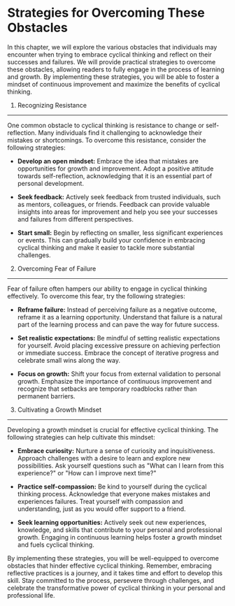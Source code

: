 Strategies for Overcoming These Obstacles
===============================================================================================

In this chapter, we will explore the various obstacles that individuals may encounter when trying to embrace cyclical thinking and reflect on their successes and failures. We will provide practical strategies to overcome these obstacles, allowing readers to fully engage in the process of learning and growth. By implementing these strategies, you will be able to foster a mindset of continuous improvement and maximize the benefits of cyclical thinking.

1. Recognizing Resistance
-------------------------

One common obstacle to cyclical thinking is resistance to change or self-reflection. Many individuals find it challenging to acknowledge their mistakes or shortcomings. To overcome this resistance, consider the following strategies:

* **Develop an open mindset:** Embrace the idea that mistakes are opportunities for growth and improvement. Adopt a positive attitude towards self-reflection, acknowledging that it is an essential part of personal development.

* **Seek feedback:** Actively seek feedback from trusted individuals, such as mentors, colleagues, or friends. Feedback can provide valuable insights into areas for improvement and help you see your successes and failures from different perspectives.

* **Start small:** Begin by reflecting on smaller, less significant experiences or events. This can gradually build your confidence in embracing cyclical thinking and make it easier to tackle more substantial challenges.

2. Overcoming Fear of Failure
-----------------------------

Fear of failure often hampers our ability to engage in cyclical thinking effectively. To overcome this fear, try the following strategies:

* **Reframe failure:** Instead of perceiving failure as a negative outcome, reframe it as a learning opportunity. Understand that failure is a natural part of the learning process and can pave the way for future success.

* **Set realistic expectations:** Be mindful of setting realistic expectations for yourself. Avoid placing excessive pressure on achieving perfection or immediate success. Embrace the concept of iterative progress and celebrate small wins along the way.

* **Focus on growth:** Shift your focus from external validation to personal growth. Emphasize the importance of continuous improvement and recognize that setbacks are temporary roadblocks rather than permanent barriers.

3. Cultivating a Growth Mindset
-------------------------------

Developing a growth mindset is crucial for effective cyclical thinking. The following strategies can help cultivate this mindset:

* **Embrace curiosity:** Nurture a sense of curiosity and inquisitiveness. Approach challenges with a desire to learn and explore new possibilities. Ask yourself questions such as "What can I learn from this experience?" or "How can I improve next time?"

* **Practice self-compassion:** Be kind to yourself during the cyclical thinking process. Acknowledge that everyone makes mistakes and experiences failures. Treat yourself with compassion and understanding, just as you would offer support to a friend.

* **Seek learning opportunities:** Actively seek out new experiences, knowledge, and skills that contribute to your personal and professional growth. Engaging in continuous learning helps foster a growth mindset and fuels cyclical thinking.

By implementing these strategies, you will be well-equipped to overcome obstacles that hinder effective cyclical thinking. Remember, embracing reflective practices is a journey, and it takes time and effort to develop this skill. Stay committed to the process, persevere through challenges, and celebrate the transformative power of cyclical thinking in your personal and professional life.
